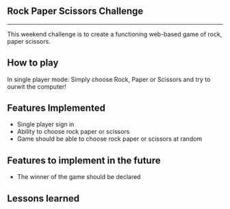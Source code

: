 Rock Paper Scissors Challenge
------------------------------
------------------------------

This weekend challenge is to create a functioning web-based game of rock, paper scissors.

How to play
-------------
In single player mode:
Simply choose Rock, Paper or Scissors and try to ourwit the computer!

Features Implemented
---------------------
* Single player sign in
* Ability to choose rock paper or scissors
* Game should be able to choose rock paper or scissors at random

Features to implement in the future
-----------------------------------
* The winner of the game should be declared

Lessons learned
---------------
